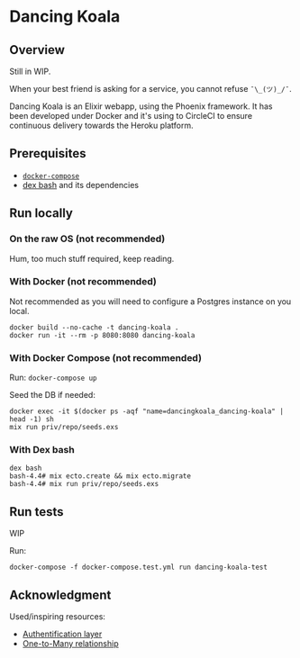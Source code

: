 # Dancing Koala

## Overview

Still in WIP.

When your best friend is asking for a service, you cannot refuse `¯\_(ツ)_/¯`.

Dancing Koala is an Elixir webapp, using the Phoenix framework. It has been developed under Docker and it's using to CircleCI to ensure continuous delivery towards the Heroku platform.

## Prerequisites

- [`docker-compose`](https://docs.docker.com/compose/install/#install-compose)
- [dex bash](https://github.com/Driftrock/dex/blob/master/dex) and its dependencies

## Run locally

### On the raw OS (not recommended)

Hum, too much stuff required, keep reading.

### With Docker (not recommended)

Not recommended as you will need to configure a Postgres instance on you local.
```
docker build --no-cache -t dancing-koala .
docker run -it --rm -p 8080:8080 dancing-koala
```

### With Docker Compose (not recommended)

Run: `docker-compose up`

Seed the DB if needed:
```
docker exec -it $(docker ps -aqf "name=dancingkoala_dancing-koala" | head -1) sh
mix run priv/repo/seeds.exs
```

### With Dex bash

```
dex bash
bash-4.4# mix ecto.create && mix ecto.migrate
bash-4.4# mix run priv/repo/seeds.exs
```

## Run tests

WIP

Run:
```
docker-compose -f docker-compose.test.yml run dancing-koala-test
```

## Acknowledgment

Used/inspiring resources:
- [Authentification layer](https://medium.com/@tylerpachal/session-authentication-example-for-phoenix-1-3-using-guardian-1-0-beta-a228c78478e6)
- [One-to-Many relationship](https://hackernoon.com/introduction-fe138ac6079d)
